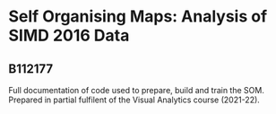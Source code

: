# Self Organising Maps: Analysis of SIMD 2016 Data
## B112177

Full documentation of code used to prepare, build and train the SOM.
Prepared in partial fulfilent of the Visual Analytics course (2021-22).
